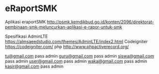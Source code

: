 # eRaportSMK
Aplikasi eraportSMK 
http://psmk.kemdikbud.go.id/konten/2096/direktorat-pembinaan-smk-meluncurkan-aplikasi-e-rapor-untuk-smk

Spesifikasi
AdminLTE	https://almsaeedstudio.com/themes/AdminLTE/index2.html
Codeigniter	https://codeigniter.com/
php			http://www.phpactiverecord.org/

tu@gmail.com 	pass admin
guru@gmail.com 	pass admin
siswa@gmail.com pass admin
user@gmail.com 	pass admin
waka@gmail.com 	pass admin
kasir@gmail.com pass admin
